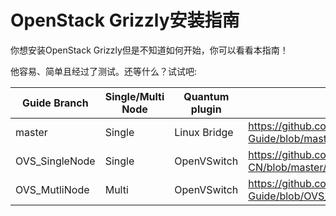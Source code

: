 OpenStack Grizzly安装指南
===============================

你想安装OpenStack Grizzly但是不知道如何开始，你可以看看本指南！

他容易、简单且经过了测试。还等什么？试试吧: 

Guide Branch  | Single/Multi Node | Quantum plugin  | Direct Guide Link                                                                                              |
------------- | ----------------- | --------------- | ------------------                                                                                             |
master        | Single            | Linux Bridge    | https://github.com/mseknibilel/OpenStack-Grizzly-Install-Guide/blob/master/OpenStack_Grizzly_Install_Guide.rst |
OVS_SingleNode| Single            | OpenVSwitch     | https://github.com/ist0ne/OpenStack-Grizzly-Install-Guide-CN/blob/master/OpenStack_Grizzly_Install_Guide.rst |
OVS_MutliNode | Multi             | OpenVSwitch     | https://github.com/mseknibilel/OpenStack-Grizzly-Install-Guide/blob/OVS_MultiNode/OpenStack_Grizzly_Install_Guide.rst |
